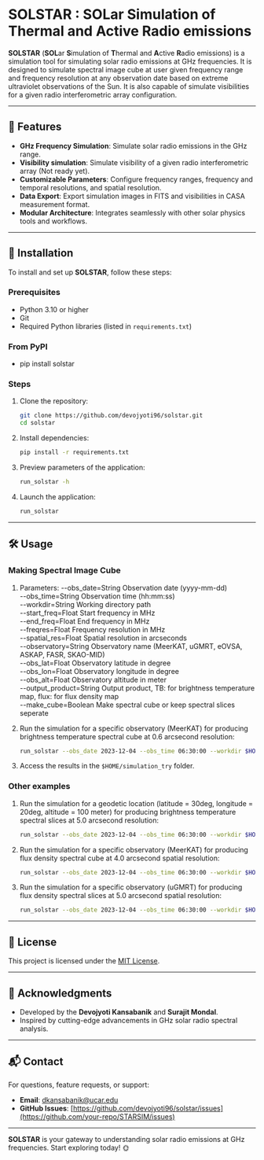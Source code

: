 
# SOLSTAR : SOLar Simulation of Thermal and Active Radio emissions

**SOLSTAR** (**SOL**ar **S**imulation of **T**hermal and **A**ctive **R**adio emissions) is a simulation tool for simulating solar radio emissions at GHz frequencies. It is designed to simulate spectral image cube at user given frequency range and frequency resolution at any observation date based on extreme ultraviolet observations of the Sun. It is also capable of simulate visibilities for a given radio interferometric array configuration.

---

## 🌟 Features

- **GHz Frequency Simulation**: Simulate solar radio emissions in the GHz range.
- **Visibility simulation**: Simulate visibility of a given radio interferometric array (Not ready yet).
- **Customizable Parameters**: Configure frequency ranges, frequency and temporal resolutions, and spatial resolution. 
- **Data Export**: Export simulation images in FITS and visibilities in CASA measurement format.
- **Modular Architecture**: Integrates seamlessly with other solar physics tools and workflows.

---

## 🚀 Installation

To install and set up **SOLSTAR**, follow these steps:

### Prerequisites
- Python 3.10 or higher
- Git
- Required Python libraries (listed in `requirements.txt`)

### From PyPI
- pip install solstar

### Steps

1. Clone the repository:
   ```bash
   git clone https://github.com/devojyoti96/solstar.git
   cd solstar
   ```

2. Install dependencies:
   ```bash
   pip install -r requirements.txt
   ```
3. Preview parameters of the application:
   ```bash
   run_solstar -h
   ```
   
4. Launch the application:
   ```bash
   run_solstar 
   ```
---

## 🛠️ Usage

### Making Spectral Image Cube
1. Parameters:
  --obs_date=String     Observation date (yyyy-mm-dd)  
  --obs_time=String     Observation time (hh:mm:ss)  
  --workdir=String      Working directory path  
  --start_freq=Float    Start frequency in MHz  
  --end_freq=Float      End frequency in MHz  
  --freqres=Float       Frequency resolution in MHz  
  --spatial_res=Float   Spatial resolution in arcseconds  
  --observatory=String  Observatory name (MeerKAT, uGMRT, eOVSA, ASKAP, FASR, SKAO-MID)  
  --obs_lat=Float       Observatory latitude in degree  
  --obs_lon=Float       Observatory longitude in degree  
  --obs_alt=Float       Observatory altitude in meter  
  --output_product=String Output product, TB: for brightness temperature map, flux: for flux density map  
  --make_cube=Boolean   Make spectral cube or keep spectral slices seperate
  
2. Run the simulation for a specific observatory (MeerKAT) for producing brightness temperature spectral cube at 0.6 arcsecond resolution:
   ```bash
   run_solstar --obs_date 2023-12-04 --obs_time 06:30:00 --workdir $HOME/simulation_try --start_freq 850 --end_freq 1700 --freqres 10.0 --spatial_res 0.6 --observatory MeerKAT --output_product TB --make_cube True
   ```
3. Access the results in the `$HOME/simulation_try` folder.

### Other examples
1. Run the simulation for a geodetic location (latitude = 30deg, longitude = 20deg, altitude = 100 meter) for producing brightness temperature spectral slices at 5.0 arcsecond resolution:
   ```bash
   run_solstar --obs_date 2023-12-04 --obs_time 06:30:00 --workdir $HOME/simulation_try --start_freq 850 --end_freq 1700 --freqres 10.0 --obs_lat 30.0  --obs_lon 20.0 --obs_alt 100.0 output_product TB --make_cube False
   ```
   
2. Run the simulation for a specific observatory (MeerKAT) for producing flux density spectral cube at 4.0 arcsecond spatial resolution:
   ```bash
   run_solstar --obs_date 2023-12-04 --obs_time 06:30:00 --workdir $HOME/simulation_try --start_freq 850 --end_freq 1700 --freqres 10.0 --spatial_res 4.0 --observatory MeerKAT --output_product flux --make_cube True
   ```
3. Run the simulation for a specific observatory (uGMRT) for producing flux density spectral slices at 5.0 arcsecond spatial resolution:
   ```bash
   run_solstar --obs_date 2023-12-04 --obs_time 06:30:00 --workdir $HOME/simulation_try --start_freq 850 --end_freq 1700 --freqres 10.0 --observatory uGMRT --output_product flux --make_cube False
   ```
---

## 📜 License

This project is licensed under the [MIT License](LICENSE).

---

## 🙌 Acknowledgments

- Developed by the **Devojyoti Kansabanik** and **Surajit Mondal**.
- Inspired by cutting-edge advancements in GHz solar radio spectral analysis.

---

## 📬 Contact

For questions, feature requests, or support:
- **Email**: dkansabanik@ucar.edu
- **GitHub Issues**: [https://github.com/devojyoti96/solstar/issues](https://github.com/your-repo/STARSIM/issues)

---

**SOLSTAR** is your gateway to understanding solar radio emissions at GHz frequencies. Start exploring today! 🌞


